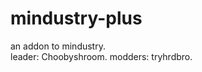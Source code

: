 # mindustry-plus
an addon to mindustry.                                       
leader: Choobyshroom.
modders: tryhrdbro.
